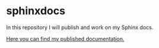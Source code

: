 # sphinxdocs

In this repository I will publish and work on my Sphinx docs.

[Here you can find my published documentation.](https://techwriterdocs2022.readthedocs.io/en/latest/)

